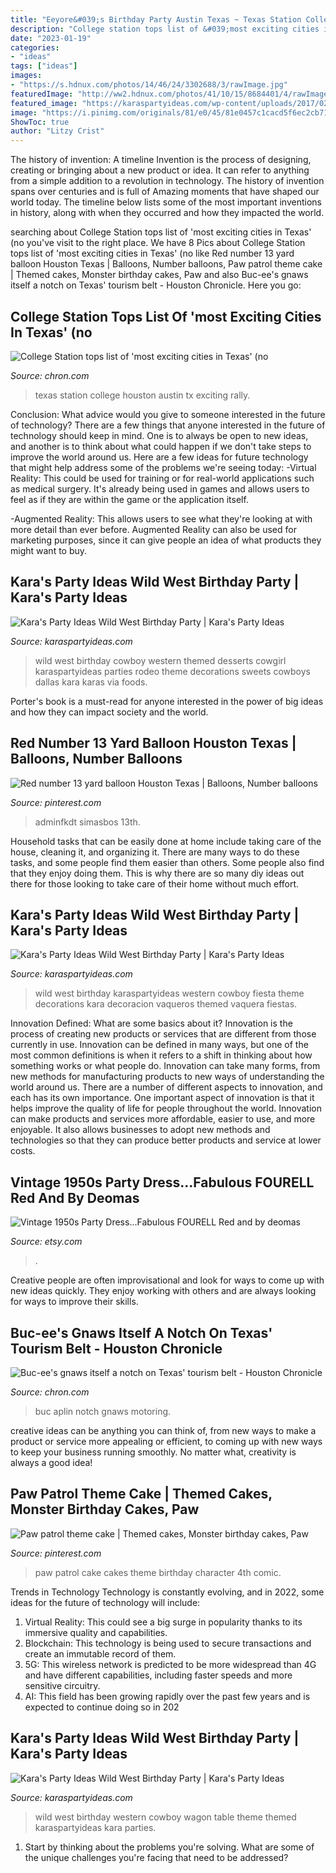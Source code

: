 ```yaml
---
title: "Eeyore&#039;s Birthday Party Austin Texas ~ Texas Station College Houston Austin Tx Exciting Rally"
description: "College station tops list of &#039;most exciting cities in texas&#039; (no"
date: "2023-01-19"
categories:
- "ideas"
tags: ["ideas"]
images:
- "https://s.hdnux.com/photos/14/46/24/3302688/3/rawImage.jpg"
featuredImage: "http://ww2.hdnux.com/photos/41/10/15/8684401/4/rawImage.jpg"
featured_image: "https://karaspartyideas.com/wp-content/uploads/2017/02/Wild-West-Birthday-Party-via-Karas-Party-Ideas-KarasPartyIdeas.com23.jpg"
image: "https://i.pinimg.com/originals/81/e0/45/81e0457c1cacd5f6ec2cb71f485896c6.jpg"
ShowToc: true
author: "Litzy Crist"
---
```



The history of invention: A timeline
Invention is the process of designing, creating or bringing about a new product or idea. It can refer to anything from a simple addition to a revolution in technology. The history of invention spans over centuries and is full of Amazing moments that have shaped our world today. 
The timeline below lists some of the most important inventions in history, along with when they occurred and how they impacted the world.

	

		
searching about College Station tops list of &#039;most exciting cities in Texas&#039; (no you've visit to the right place. We have 8 Pics about College Station tops list of &#039;most exciting cities in Texas&#039; (no like Red number 13 yard balloon Houston Texas | Balloons, Number balloons, Paw patrol theme cake | Themed cakes, Monster birthday cakes, Paw and also Buc-ee&#039;s gnaws itself a notch on Texas&#039; tourism belt - Houston Chronicle. Here you go:
		
    
## College Station Tops List Of &#039;most Exciting Cities In Texas&#039; (no

<img loading=lazy src="http://ww2.hdnux.com/photos/41/10/15/8684401/4/rawImage.jpg" onerror="this.onerror=null;this.src='https://tse1.mm.bing.net/th?id=OIP.R5dwLwW3QyWFP8mdxHqaWgHaE7&amp;pid=15.1';" alt="College Station tops list of &#039;most exciting cities in Texas&#039; (no">

_Source: chron.com_

>texas station college houston austin tx exciting rally. 

	

Conclusion: What advice would you give to someone interested in the future of technology?
There are a few things that anyone interested in the future of technology should keep in mind. One is to always be open to new ideas, and another is to think about what could happen if we don't take steps to improve the world around us. Here are a few ideas for future technology that might help address some of the problems we're seeing today: 
-Virtual Reality: This could be used for training or for real-world applications such as medical surgery. It's already being used in games and allows users to feel as if they are within the game or the application itself. 

-Augmented Reality: This allows users to see what they're looking at with more detail than ever before. Augmented Reality can also be used for marketing purposes, since it can give people an idea of what products they might want to buy.

    
## Kara&#039;s Party Ideas Wild West Birthday Party | Kara&#039;s Party Ideas

<img loading=lazy src="https://karaspartyideas.com/wp-content/uploads/2017/02/Wild-West-Birthday-Party-via-Karas-Party-Ideas-KarasPartyIdeas.com23.jpg" onerror="this.onerror=null;this.src='https://tse2.mm.bing.net/th?id=OIP.CKIcLT4m6GlyaLNpMW0EyAHaJ3&amp;pid=15.1';" alt="Kara&#039;s Party Ideas Wild West Birthday Party | Kara&#039;s Party Ideas">

_Source: karaspartyideas.com_

>wild west birthday cowboy western themed desserts cowgirl karaspartyideas parties rodeo theme decorations sweets cowboys dallas kara karas via foods. 

	

Porter's book is a must-read for anyone interested in the power of big ideas and how they can impact society and the world.

    
## Red Number 13 Yard Balloon Houston Texas | Balloons, Number Balloons

<img loading=lazy src="https://i.pinimg.com/736x/11/4f/09/114f09029b481f40b07aa2fc9cfe7689--balloon-delivery-number-.jpg" onerror="this.onerror=null;this.src='https://tse1.mm.bing.net/th?id=OIP.IQ9jk4GtBhCAZ_a7-bJUUQHaHa&amp;pid=15.1';" alt="Red number 13 yard balloon Houston Texas | Balloons, Number balloons">

_Source: pinterest.com_

>adminfkdt simasbos 13th. 

	

Household tasks that can be easily done at home include taking care of the house, cleaning it, and organizing it. There are many ways to do these tasks, and some people find them easier than others. Some people also find that they enjoy doing them. This is why there are so many diy ideas out there for those looking to take care of their home without much effort.

    
## Kara&#039;s Party Ideas Wild West Birthday Party | Kara&#039;s Party Ideas

<img loading=lazy src="https://karaspartyideas.com/wp-content/uploads/2017/02/Wild-West-Birthday-Party-via-Karas-Party-Ideas-KarasPartyIdeas.com13.jpg" onerror="this.onerror=null;this.src='https://tse1.mm.bing.net/th?id=OIP.N7dn_sFDwiLjcNgT6Zdu8QHaKY&amp;pid=15.1';" alt="Kara&#039;s Party Ideas Wild West Birthday Party | Kara&#039;s Party Ideas">

_Source: karaspartyideas.com_

>wild west birthday karaspartyideas western cowboy fiesta theme decorations kara decoracion vaqueros themed vaquera fiestas. 

	

Innovation Defined: What are some basics about it?
Innovation is the process of creating new products or services that are different from those currently in use. Innovation can be defined in many ways, but one of the most common definitions is when it refers to a shift in thinking about how something works or what people do. Innovation can take many forms, from new methods for manufacturing products to new ways of understanding the world around us. There are a number of different aspects to innovation, and each has its own importance.
One important aspect of innovation is that it helps improve the quality of life for people throughout the world. Innovation can make products and services more affordable, easier to use, and more enjoyable. It also allows businesses to adopt new methods and technologies so that they can produce better products and service at lower costs.

    
## Vintage 1950s Party Dress...Fabulous FOURELL Red And By Deomas

<img loading=lazy src="https://img1.etsystatic.com/007/0/5825946/il_fullxfull.379966983_mojc.jpg" onerror="this.onerror=null;this.src='https://tse2.mm.bing.net/th?id=OIP.x-MdE75wND1nBUqFowApfwHaHa&amp;pid=15.1';" alt="Vintage 1950s Party Dress...Fabulous FOURELL Red and by deomas">

_Source: etsy.com_

>. 

	

Creative people are often improvisational and look for ways to come up with new ideas quickly. They enjoy working with others and are always looking for ways to improve their skills.

    
## Buc-ee&#039;s Gnaws Itself A Notch On Texas&#039; Tourism Belt - Houston Chronicle

<img loading=lazy src="https://s.hdnux.com/photos/14/46/24/3302688/3/rawImage.jpg" onerror="this.onerror=null;this.src='https://tse3.mm.bing.net/th?id=OIP.uRBDMVmohXUERr8vcX-tFAHaE7&amp;pid=15.1';" alt="Buc-ee&#039;s gnaws itself a notch on Texas&#039; tourism belt - Houston Chronicle">

_Source: chron.com_

>buc aplin notch gnaws motoring. 

	

creative ideas can be anything you can think of, from new ways to make a product or service more appealing or efficient, to coming up with new ways to keep your business running smoothly. No matter what, creativity is always a good idea!

    
## Paw Patrol Theme Cake | Themed Cakes, Monster Birthday Cakes, Paw

<img loading=lazy src="https://i.pinimg.com/originals/81/e0/45/81e0457c1cacd5f6ec2cb71f485896c6.jpg" onerror="this.onerror=null;this.src='https://tse3.mm.bing.net/th?id=OIP.TqURZd-adCAkGoSoEUVL-wHaKE&amp;pid=15.1';" alt="Paw patrol theme cake | Themed cakes, Monster birthday cakes, Paw">

_Source: pinterest.com_

>paw patrol cake cakes theme birthday character 4th comic. 

	

Trends in Technology
Technology is constantly evolving, and in 2022, some ideas for the future of technology will include: 
1. Virtual Reality: This could see a big surge in popularity thanks to its immersive quality and capabilities. 
2. Blockchain: This technology is being used to secure transactions and create an immutable record of them. 
3. 5G: This wireless network is predicted to be more widespread than 4G and have different capabilities, including faster speeds and more sensitive circuitry. 
4. AI: This field has been growing rapidly over the past few years and is expected to continue doing so in 202
    
## Kara&#039;s Party Ideas Wild West Birthday Party | Kara&#039;s Party Ideas

<img loading=lazy src="http://karaspartyideas.com/wp-content/uploads/2017/02/Wild-West-Birthday-Party-via-Karas-Party-Ideas-KarasPartyIdeas.com19.jpg" onerror="this.onerror=null;this.src='https://tse2.mm.bing.net/th?id=OIP.xy1_vCinJhPDQZVEMDX5zAHaGP&amp;pid=15.1';" alt="Kara&#039;s Party Ideas Wild West Birthday Party | Kara&#039;s Party Ideas">

_Source: karaspartyideas.com_

>wild west birthday western cowboy wagon table theme themed karaspartyideas kara parties. 

	

1. Start by thinking about the problems you're solving. What are some of the unique challenges you're facing that need to be addressed? 


